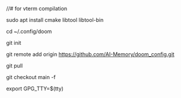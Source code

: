 
//# for vterm compilation

sudo apt install cmake libtool libtool-bin

cd ~/.config/doom

git init

git remote add origin https://github.com/AI-Memory/doom_config.git

git pull

git checkout main -f

export GPG_TTY=$(tty)
